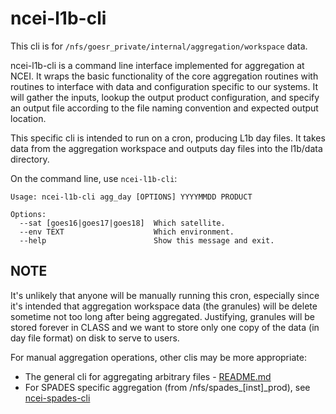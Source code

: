 # ncei-l1b-cli

This cli is for `/nfs/goesr_private/internal/aggregation/workspace` data. 

ncei-l1b-cli is a command line interface implemented for aggregation at NCEI. It wraps the basic functionality
of the core aggregation routines with routines to interface with data and configuration specific to our systems. 
It will gather the inputs, lookup the output product configuration, and specify an output file according to the
file naming convention and expected output location.

This specific cli is intended to run on a cron, producing L1b day files. It takes data from the aggregation 
workspace and outputs day files into the l1b/data directory. 

On the command line, use `ncei-l1b-cli`:

```
Usage: ncei-l1b-cli agg_day [OPTIONS] YYYYMMDD PRODUCT

Options:
  --sat [goes16|goes17|goes18]  Which satellite.
  --env TEXT                    Which environment.
  --help                        Show this message and exit.
```

## NOTE

It's unlikely that anyone will be manually running this cron, especially since it's intended that aggregation 
workspace data (the granules) will be delete sometime not too long after being aggregated. Justifying, granules
will be stored forever in CLASS and we want to store only one copy of the data (in day file format) on disk to
serve to users.

For manual aggregation operations, other clis may be more appropriate:

 - The general cli for aggregating arbitrary files - [README.md](/README.md)
 - For SPADES specific aggregation (from /nfs/spades_[inst]_prod), see [ncei-spades-cli](ncei-spades-cli.md)

